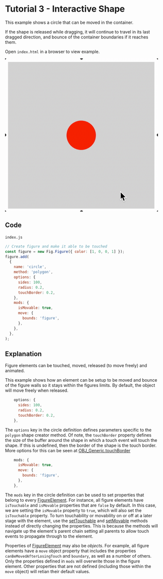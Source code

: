 # Tutorial 3 - Interactive Shape

This example shows a circle that can be moved in the container.

If the shape is released while dragging, it will continue to travel in its last dragged direction, and bounce of the container boundaries if it reaches them.

Open `index.html` in a browser to view example.

![example](./example.gif)

## Code
`index.js`
```js
// Create figure and make it able to be touched
const figure = new Fig.Figure({ color: [1, 0, 0, 1] });
figure.add(
  {
    name: 'circle',
    method: 'polygon',
    options: {
      sides: 100,
      radius: 0.2,
      touchBorder: 0.2,
    },
    mods: {
      isMovable: true,
      move: {
        bounds: 'figure',
      },
    },
  },
);
```

## Explanation
Figure elements can be touched, moved, released (to move freely) and animated.

This example shows how an element can be setup to be moved and bounce of the figure walls so it stays within the figures limits. By default, the object will move freely when released.

```js
    options: {
      sides: 100,
      radius: 0.2,
      touchBorder: 0.2,
    },
```

The `options` key in the circle definition defines parameters specific to the `polygon` shape creator method. Of note, the `touchBorder` property defines the size of the buffer around the shape in which a touch event will touch the shape. If this is undefined, then the border of the shape is the touch border. More options for this can be seen at [OBJ_Generic.touchBorder](https://airladon.github.io/FigureOne/#obj_generic)

```js
    mods: {
      isMovable: true,
      move: {
        bounds: 'figure',
      },
    },
```

The `mods` key in the circle definition can be used to set properties that belong to every [FigureElement](https://airladon.github.io/FigureOne/#figureelement). For instance, all figure elements have `isTouchable` and `isMovable` properties that are `false` by default. In this case, we are setting the `isMovable` property to `true`, which will also set the `isTouchable` property. To turn touchability or movability on or off at a later stage with the element, use the [setTouchable](https://airladon.github.io/FigureOne/#figureelementsettouchable) and [setMovable](https://airladon.github.io/FigureOne/#figureelementsetmovable) methods instead of directly changing the properties. This is because the methods will navigate up the element's parent chain setting all parents to allow touch events to propagate through to the element.

Properties of [FigureElement](https://airladon.github.io/FigureOne/#figureelement) may also be *objects*. For example, all figure elements have a `move` object property that includes the properties `canBeMovedAfterLosingTouch` and `boundary`, as well as a number of others. Only the properties defined in `mods` will overwrite those in the figure element. Other properties that are not defined (including those within the `move` object) will retian their default values.
